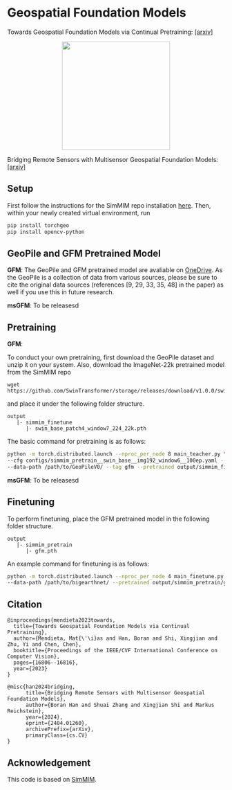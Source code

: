 # Geospatial Foundation Models 

Towards Geospatial Foundation Models via Continual Pretraining: [\[arxiv\]](https://arxiv.org/abs/2302.04476)

<!-- <p><img src="figures/gfm.png" width="1000" /></p> -->
<div align="center">
    <img src="gfm.png" height="250px" />
</div>
<!-- <img src="gfm.png" width="300"> -->

Bridging Remote Sensors with Multisensor Geospatial Foundation Models: [\[arxiv\]](https://arxiv.org/abs/2404.01260)


## Setup
First follow the instructions for the SimMIM repo installation [here](https://github.com/microsoft/SimMIM#installation).
Then, within your newly created virtual environment, run
```bash
pip install torchgeo
pip install opencv-python
```

## GeoPile and GFM Pretrained Model
**GFM**: The GeoPile and GFM pretrained model are avaliable on [OneDrive](https://1drv.ms/f/s!AkTn76m907OThpRJjH8ehfskbgCLXw?e=ZJreFo). As the GeoPile is a collection of data from various sources, please be sure to cite the original data sources (references [9, 29, 33, 35, 48] in the paper) as well if you use this in future research.

**msGFM**: To be releasesd

## Pretraining

**GFM**:

To conduct your own pretraining, first download the GeoPile dataset and unzip it on your system.
Also, download the ImageNet-22k pretrained model from the SimMIM repo
```
wget https://github.com/SwinTransformer/storage/releases/download/v1.0.0/swin_base_patch4_window7_224_22k.pth
```
and place it under the following folder structure.
```
output
   |- simmim_finetune
      |- swin_base_patch4_window7_224_22k.pth
```
The basic command for pretraining is as follows:
```bash
python -m torch.distributed.launch --nproc_per_node 8 main_teacher.py \
--cfg configs/simmim_pretrain__swin_base__img192_window6__100ep.yaml --batch-size 128 \
--data-path /path/to/GeoPileV0/ --tag gfm --pretrained output/simmim_finetune/swin_base_patch4_window7_224_22k.pth
```

**msGFM**: To be releasesd

## Finetuning
To perform finetuning, place the GFM pretrained model in the following folder structure.
```
output
   |- simmim_pretrain
      |- gfm.pth
```
An example command for finetuning is as follows:
```bash
python -m torch.distributed.launch --nproc_per_node 4 main_finetune.py --cfg configs/BEN.yaml --batch-size 128 \
--data-path /path/to/bigearthnet/ --pretrained output/simmim_pretrain/gfm.pth --tag BEN --train_frac 0.01
```
## Citation
```
@inproceedings{mendieta2023towards,
  title={Towards Geospatial Foundation Models via Continual Pretraining},
  author={Mendieta, Mat{\'\i}as and Han, Boran and Shi, Xingjian and Zhu, Yi and Chen, Chen},
  booktitle={Proceedings of the IEEE/CVF International Conference on Computer Vision},
  pages={16806--16816},
  year={2023}
}
```
```
@misc{han2024bridging,
      title={Bridging Remote Sensors with Multisensor Geospatial Foundation Models}, 
      author={Boran Han and Shuai Zhang and Xingjian Shi and Markus Reichstein},
      year={2024},
      eprint={2404.01260},
      archivePrefix={arXiv},
      primaryClass={cs.CV}
}
```
## Acknowledgement
This code is based on [SimMIM](https://github.com/microsoft/SimMIM).
